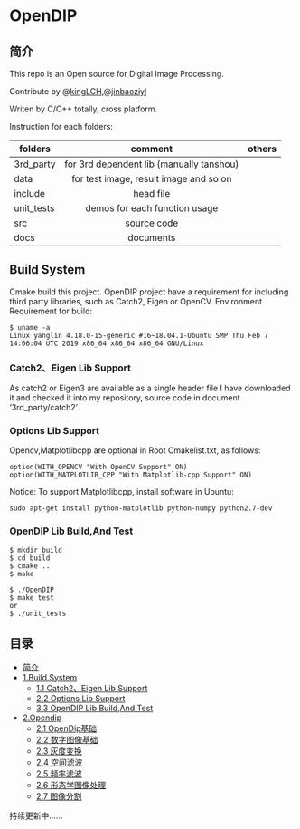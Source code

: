 # OpenDIP
## 简介
This repo is an Open source for Digital Image Processing.

Contribute by @[kingLCH](https://github.com/kingLCH),@[jinbaoziyl](https://github.com/jinbaoziyl)

Writen by C/C++ totally, cross platform.


Instruction for each folders:

|   folders       | comment                                  | others  |
|   ------------- |:----------------------------------------:| -------:|
|   3rd_party     | for 3rd dependent lib (manually tanshou) |         |
|   data          | for test image, result image and so on   |         |
|   include	      | head file                                |         |
|   unit_tests    | demos for each function usage            |         |
|   src           | source code                              |         |
|   docs          | documents                                |         |

## Build System
 Cmake build this project. OpenDIP project have a requirement for including third party libraries, such as Catch2, Eigen or OpenCV.
 Environment Requirement for build:
```
$ uname -a
Linux yanglin 4.18.0-15-generic #16~18.04.1-Ubuntu SMP Thu Feb 7 14:06:04 UTC 2019 x86_64 x86_64 x86_64 GNU/Linux
```

### Catch2、Eigen Lib Support
As catch2 or Eigen3 are available as a single header file I have downloaded it and checked it into my repository, source code in document ‘3rd_party/catch2’

### Options Lib Support
Opencv,Matplotlibcpp are optional in Root Cmakelist.txt, as follows:
```
option(WITH_OPENCV "With OpenCV Support" ON)
option(WITH_MATPLOTLIB_CPP "With Matplotlib-cpp Support" ON)
```
Notice: To support Matplotlibcpp, install software in Ubuntu:
```
sudo apt-get install python-matplotlib python-numpy python2.7-dev
```

### OpenDIP Lib Build,And Test
 ```
 $ mkdir build
 $ cd build
 $ cmake ..
 $ make

 $ ./OpenDIP
 $ make test
 or
 $ ./unit_tests
 ```

 ## 目录
 * [简介](README.md)
 * [1.Build System](README.md)
   * [1.1 Catch2、Eigen Lib Support](README.md)
   * [2.2 Options Lib Support](README.md)
   * [3.3 OpenDIP Lib Build,And Test](README.md)
 * [2.Opendip](include/algorithm.h)
   * [2.1 OpenDip基础](docs/OpenDip基础.md)
   * [2.2 数字图像基础](docs/数字图像基础.md)
   * [2.3 灰度变换](docs/灰度变换.md)
   * [2.4 空间滤波](docs/空间滤波.md)
   * [2.5 频率滤波](docs/频域滤波.md)
   * [2.6 形态学图像处理](docs/图像图形学.md)
   * [2.7 图像分割](docs/图像分割.md)

持续更新中......

